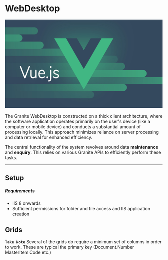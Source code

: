 # WebDesktop
![Local Image](./webdesktop.jpg)

The Granite WebDesktop is constructed on a thick client architecture, where the software application operates primarily on the user's device (like a computer or mobile device) and conducts a substantial amount of processing locally. This approach minimizes reliance on server processing and data retrieval for enhanced efficiency.

The central functionality of the system revolves around data **maintenance** and **enquiry**. This relies on various Granite APIs to efficiently perform these tasks.

---
## Setup

##### Requirements

- IIS 8 onwards
- Sufficient permissions for folder and file access and IIS application creation

## Grids

**`Take Note`** Several of the grids do require a minimum set of columns in order to work.
These are typical the primary key (Document.Number MasterItem.Code etc.)
